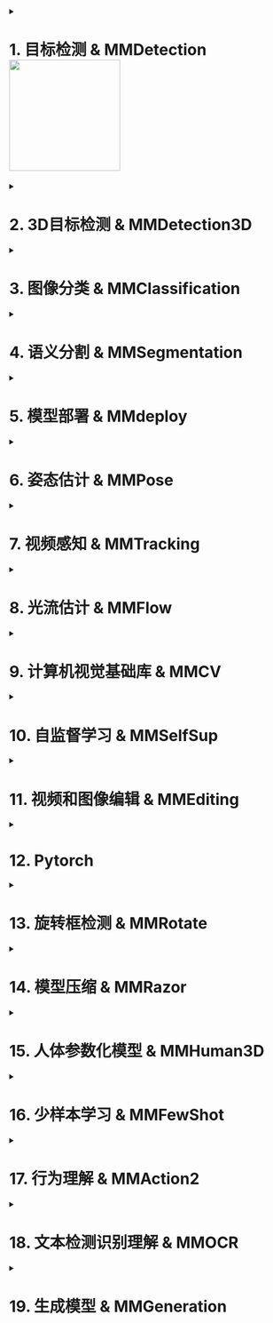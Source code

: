 <details>
<summary>

# 1. 目标检测 & MMDetection [<img src="https://github.com/open-mmlab/mmdetection/blob/master/resources/mmdet-logo.png" width="200">](https://github.com/open-mmlab/mmdetection)
</summary>

| 标题 | 类型 | 知乎链接 | 公众号链接 | 发表日期 |
|--|--|--|--|--|
| YOLOX  MMDetection 复现保姆级解析 | 文章 | [# YOLOX 在 MMDetection 中复现全流程解析](https://zhuanlan.zhihu.com/p/398545304) | [# YOLOX  MMDetection 复现保姆级解析](https://mp.weixin.qq.com/s?__biz=MzI4MDcxNTY2MQ==&mid=2247483817&idx=1&sn=bc23f34108a2763e5379d8b236272a92&chksm=ebb5094bdcc2805d35eeeb1905b4ef6a01b4acebe8fff0b7d079c7de437ddf8b2c713557e827&token=1125533908&lang=zh_CN#rd) | 2021/08/11 |
| 小白都能看懂！手把手教你使用混淆矩阵分析目标检测 | 文章 | [# 小白都能看懂！手把手教你使用混淆矩阵分析目标检测](https://zhuanlan.zhihu.com/p/443499860) | [# 小白都能看懂！手把手教你使用混淆矩阵分析目标检测](https://mp.weixin.qq.com/s?__biz=MzI4MDcxNTY2MQ==&mid=2247485584&idx=1&sn=3b3deb4a025cea7d089a4759d40e7055&chksm=ebb50072dcc28964c76882668f8c3609589afcd6a74b593622a2ff002964adff24eeb52eb851&token=1125533908&lang=zh_CN#rd) | 2021/12/09 |
| 超详细！手把手带你轻松掌握 MMDetection 整体构建流程(一) | 文章 | [# 轻松掌握 MMDetection 整体构建流程(一)](https://zhuanlan.zhihu.com/p/337375549) | [# 超详细！手把手带你轻松掌握 MMDetection 整体构建流程(一)](http://mp.weixin.qq.com/s?__biz=MzI4MDcxNTY2MQ==&mid=2247486196&idx=1&sn=b6e19294d4e00f0c2bc3be7feff81f7f&chksm=ebb50216dcc28b00a38ae83f8f8d01194d354347c77545af3f38aaa0fb2e1f41f630ddb910d9#rd) | 2022/01/24 |
|  |  |  |  |  |
|  |  |  |  |  |
|  |  |  |  |  |
|  |  |  |  |  |
|  |  |  |  |  |
</details>

<details>
<summary>

# 2. 3D目标检测 & MMDetection3D
</summary>

|  |  |  |  |  |
|--|--|--|--|--|
|  |  |  |  |  |
|  |  |  |  |  |
|  |  |  |  |  |
</details>

<details>
<summary>

# 3. 图像分类 & MMClassification
</summary>

|  |  |  |  |  |
|--|--|--|--|--|
|  |  |  |  |  |
|  |  |  |  |  |
|  |  |  |  |  |
</details>

<details>
<summary>

# 4. 语义分割 & MMSegmentation
</summary>

|  |  |  |  |  |
|--|--|--|--|--|
|  |  |  |  |  |
|  |  |  |  |  |
|  |  |  |  |  |
</details>

<details>
<summary>

# 5. 模型部署 & MMdeploy
</summary>

|  |  |  |  |  |
|--|--|--|--|--|
|  |  |  |  |  |
|  |  |  |  |  |
|  |  |  |  |  |
</details>

<details>
<summary>

# 6. 姿态估计 & MMPose
</summary>

|  |  |  |  |  |
|--|--|--|--|--|
|  |  |  |  |  |
|  |  |  |  |  |
|  |  |  |  |  |
</details>

<details>
<summary>

# 7. 视频感知 & MMTracking
</summary>

|  |  |  |  |  |
|--|--|--|--|--|
|  |  |  |  |  |
|  |  |  |  |  |
|  |  |  |  |  |
</details>

<details>
<summary>

# 8. 光流估计 & MMFlow
</summary>

|  |  |  |  |  |
|--|--|--|--|--|
|  |  |  |  |  |
|  |  |  |  |  |
|  |  |  |  |  |
</details>

<details>
<summary>

# 9. 计算机视觉基础库 & MMCV
</summary>

|  |  |  |  |  |
|--|--|--|--|--|
|  |  |  |  |  |
|  |  |  |  |  |
|  |  |  |  |  |
</details>

<details>
<summary>

# 10. 自监督学习 & MMSelfSup
</summary>

|  |  |  |  |  |
|--|--|--|--|--|
|  |  |  |  |  |
|  |  |  |  |  |
|  |  |  |  |  |
</details>

<details>
<summary>

# 11. 视频和图像编辑 & MMEditing
</summary>

|  |  |  |  |  |
|--|--|--|--|--|
|  |  |  |  |  |
|  |  |  |  |  |
|  |  |  |  |  |
</details>

<details>
<summary>

# 12. Pytorch
</summary>

|  |  |  |  |  |
|--|--|--|--|--|
|  |  |  |  |  |
|  |  |  |  |  |
|  |  |  |  |  |
</details>

<details>
<summary>

# 13. 旋转框检测 & MMRotate
</summary>

|  |  |  |  |  |
|--|--|--|--|--|
|  |  |  |  |  |
|  |  |  |  |  |
|  |  |  |  |  |
</details>

<details>
<summary>

# 14. 模型压缩 & MMRazor
</summary>

|  |  |  |  |  |
|--|--|--|--|--|
|  |  |  |  |  |
|  |  |  |  |  |
|  |  |  |  |  |
</details>

<details>
<summary>

# 15. 人体参数化模型 & MMHuman3D
</summary>

|  |  |  |  |  |
|--|--|--|--|--|
|  |  |  |  |  |
|  |  |  |  |  |
|  |  |  |  |  |
</details>

<details>
<summary>

# 16. 少样本学习 & MMFewShot
</summary>

|  |  |  |  |  |
|--|--|--|--|--|
|  |  |  |  |  |
|  |  |  |  |  |
|  |  |  |  |  |
</details>

<details>
<summary>

# 17. 行为理解 & MMAction2
</summary>

|  |  |  |  |  |
|--|--|--|--|--|
|  |  |  |  |  |
|  |  |  |  |  |
|  |  |  |  |  |
</details>

<details>
<summary>

# 18. 文本检测识别理解 & MMOCR
</summary>

|  |  |  |  |  |
|--|--|--|--|--|
|  |  |  |  |  |
|  |  |  |  |  |
|  |  |  |  |  |
</details>

<details>
<summary>

# 19. 生成模型 & MMGeneration
</summary>

|  |  |  |  |  |
|--|--|--|--|--|
|  |  |  |  |  |
|  |  |  |  |  |
|  |  |  |  |  |
</details>


